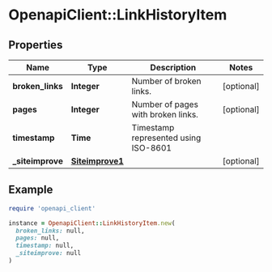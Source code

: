 # OpenapiClient::LinkHistoryItem

## Properties

| Name | Type | Description | Notes |
| ---- | ---- | ----------- | ----- |
| **broken_links** | **Integer** | Number of broken links. | [optional] |
| **pages** | **Integer** | Number of pages with broken links. | [optional] |
| **timestamp** | **Time** | Timestamp represented using ISO-8601 |  |
| **_siteimprove** | [**Siteimprove1**](Siteimprove1.md) |  | [optional] |

## Example

```ruby
require 'openapi_client'

instance = OpenapiClient::LinkHistoryItem.new(
  broken_links: null,
  pages: null,
  timestamp: null,
  _siteimprove: null
)
```

